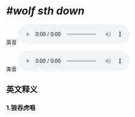 # ***\#wolf sth down*** 
英音
<audio src="./media/wolf sth down1_AAC.aac" controls="controls"></audio>

美音
<audio src="./media/wolf sth down2_AAC.aac" controls="controls"></audio>



  

英文释义
---
### 1.**狼吞虎咽**  


